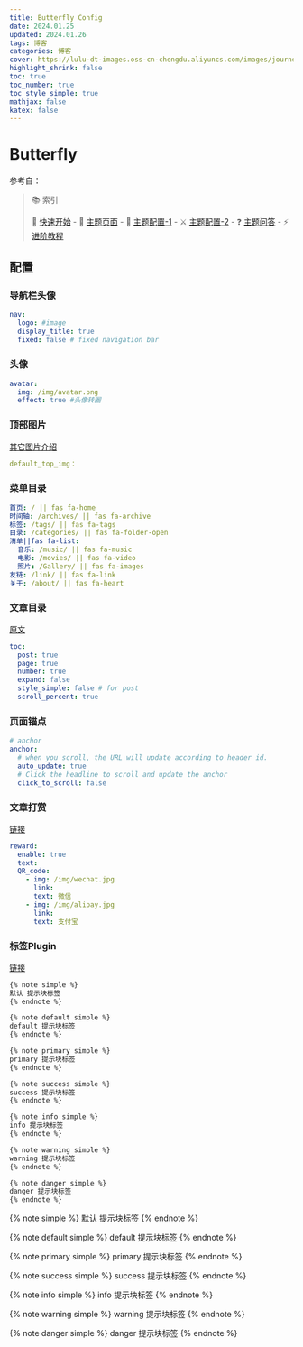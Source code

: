 ```yaml
---
title: Butterfly Config
date: 2024.01.25
updated: 2024.01.26
tags: 博客
categories: 博客
cover: https://lulu-dt-images.oss-cn-chengdu.aliyuncs.com/images/journey/1.jpg
highlight_shrink: false
toc: true
toc_number: true
toc_style_simple: true
mathjax: false
katex: false
---
```




# Butterfly

参考自：

> 📚 索引
>
> 🚀 [快速开始](https://butterfly.js.org/posts/21cfbf15/) - 📑 [主题页面](https://butterfly.js.org/posts/dc584b87/) - 📌 [主题配置-1](https://butterfly.js.org/posts/4aa8abbe/) - ⚔️ [主题配置-2](https://butterfly.js.org/posts/ceeb73f/) - ❓ [主题问答](https://butterfly.js.org/posts/98d20436/) - ⚡️ [进阶教程](https://butterfly.js.org/posts/4073eda/)

## 配置

### 导航栏头像

```yaml
nav:
  logo: #image
  display_title: true
  fixed: false # fixed navigation bar
```

### 头像

```yaml
avatar:
  img: /img/avatar.png
  effect: true #头像转圈
```

### 顶部图片

[其它图片介绍](https://butterfly.js.org/posts/4aa8abbe/#%E9%A0%82%E9%83%A8%E5%9C%96)

```yaml
default_top_img：
```

### 菜单目录

```yaml
首页: / || fas fa-home
时间轴: /archives/ || fas fa-archive
标签: /tags/ || fas fa-tags
目录: /categories/ || fas fa-folder-open
清单||fas fa-list:
  音乐: /music/ || fas fa-music
  电影: /movies/ || fas fa-video
  照片: /Gallery/ || fas fa-images
友链: /link/ || fas fa-link
关于: /about/ || fas fa-heart
```

### 文章目录

[原文](https://butterfly.js.org/posts/4aa8abbe/#TOC)

```yaml
toc:
  post: true
  page: true
  number: true
  expand: false
  style_simple: false # for post
  scroll_percent: true
```

### 页面锚点

```yaml
# anchor
anchor:
  # when you scroll, the URL will update according to header id.
  auto_update: true
  # Click the headline to scroll and update the anchor
  click_to_scroll: false
```



### 文章打赏

[链接](https://butterfly.js.org/posts/4aa8abbe/#%E6%96%87%E7%AB%A0%E6%89%93%E8%B3%9E)

```yaml
reward:
  enable: true
  text:
  QR_code:
    - img: /img/wechat.jpg
      link:
      text: 微信
    - img: /img/alipay.jpg
      link:
      text: 支付宝
```

### 标签Plugin

[链接](https://butterfly.js.org/posts/4aa8abbe/#%E6%A8%99%E7%B1%A4%E5%A4%96%E6%8E%9B%EF%BC%88Tag-Plugins%EF%BC%89)

```markdown
{% note simple %}
默认 提示块标签
{% endnote %}

{% note default simple %}
default 提示块标签
{% endnote %}

{% note primary simple %}
primary 提示块标签
{% endnote %}

{% note success simple %}
success 提示块标签
{% endnote %}

{% note info simple %}
info 提示块标签
{% endnote %}

{% note warning simple %}
warning 提示块标签
{% endnote %}

{% note danger simple %}
danger 提示块标签
{% endnote %}

```

{% note simple %}
默认 提示块标签
{% endnote %}

{% note default simple %}
default 提示块标签
{% endnote %}

{% note primary simple %}
primary 提示块标签
{% endnote %}

{% note success simple %}
success 提示块标签
{% endnote %}

{% note info simple %}
info 提示块标签
{% endnote %}

{% note warning simple %}
warning 提示块标签
{% endnote %}

{% note danger simple %}
danger 提示块标签
{% endnote %}



